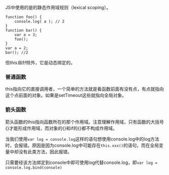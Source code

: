 JS中使用的是的静态作用域规则（lexical scoping）。
```
function foo() {
    console.log( a ); // 2
}
function bar() {
    var a = 3;
    foo();
}
var a = 2;
bar(); //2
```

但*this指针*除外，它是动态绑定的。

### 普通函数
this指向它的直接调用者，一个简单的方法就是看函数前面有没有点，有点就指向这个点前面的对象。如果是setTimeout这些就指向全局对象。

### 箭头函数
箭头函数的this指向函数所在的那个作用域。注意理解作用域，只有函数的大括号{}才能形成作用域，而对象的{}和if的{}都不构成作用域。

当我们使用`var log = console.log`这样的语句想使用console.log中的log方法时，会报错。原因是因为console.log中可能存在`this.xxx()`的语句，而在全局变量中却没有此类方法，因此报错。

只需要经该方法绑定到console中即可使用log代替console.log，即`var log = console.log.bind(console)`
